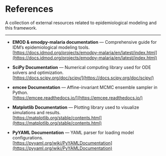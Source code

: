 # References

A collection of external resources related to epidemiological modeling and this framework.

---

- **EMOD & emodpy-malaria documentation** — Comprehensive guide for IDM’s epidemiological modeling tools.  
  [https://docs.idmod.org/projects/emodpy-malaria/en/latest/index.html](https://docs.idmod.org/projects/emodpy-malaria/en/latest/index.html)

- **SciPy Documentation** — Numerical computing library used for ODE solvers and optimization.  
  [https://docs.scipy.org/doc/scipy/](https://docs.scipy.org/doc/scipy/)

- **emcee Documentation** — Affine-invariant MCMC ensemble sampler in Python.  
  [https://emcee.readthedocs.io/](https://emcee.readthedocs.io/)

- **Matplotlib Documentation** — Plotting library used to visualize simulations and results.  
  [https://matplotlib.org/stable/contents.html](https://matplotlib.org/stable/contents.html)

- **PyYAML Documentation** — YAML parser for loading model configurations.  
  [https://pyyaml.org/wiki/PyYAMLDocumentation](https://pyyaml.org/wiki/PyYAMLDocumentation)
